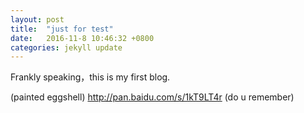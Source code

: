 ```yaml
---
layout: post
title:  "just for test"
date:   2016-11-8 10:46:32 +0800
categories: jekyll update
---
```

Frankly speaking，this is my first blog.

(painted eggshell)
http://pan.baidu.com/s/1kT9LT4r
(do u remember)

[jekyll-docs]: http://jekyllrb.com/docs/home
[jekyll-gh]:   https://github.com/jekyll/jekyll
[jekyll-talk]: https://talk.jekyllrb.com/
